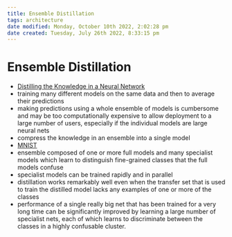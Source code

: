 ```yaml
---
title: Ensemble Distillation
tags: architecture 
date modified: Monday, October 10th 2022, 2:02:28 pm
date created: Tuesday, July 26th 2022, 8:33:15 pm
---
```


# Ensemble Distillation
- [Distilling the Knowledge in a Neural Network](https://arxiv.org/abs/1503.02531)
- training many different models on the same data and then to average their predictions
- making predictions using a whole ensemble of models is cumbersome and may be too computationally expensive to allow deployment to a large number of users, especially if the individual models are large neural nets
- compress the knowledge in an ensemble into a single model
- [MNIST](MNIST.md)
- ensemble composed of one or more full models and many specialist models which learn to distinguish fine-grained classes that the full models confuse
- specialist models can be trained rapidly and in parallel
- distillation works remarkably well even when the transfer set that is used to train the distilled model lacks any examples of one or more of the classes
- performance of a single really big net that has been trained for a very long time can be significantly improved by learning a large number of specialist nets, each of which learns to discriminate between the classes in a highly confusable cluster.

